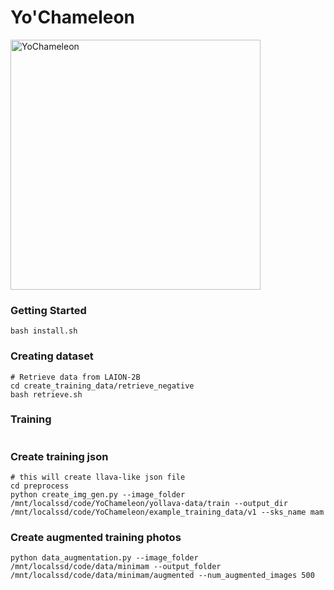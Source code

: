 # Yo'Chameleon

<img src="./images/yochameleon.png" alt="YoChameleon" width="400">

### Getting Started

```
bash install.sh
```

### Creating dataset

```
# Retrieve data from LAION-2B
cd create_training_data/retrieve_negative
bash retrieve.sh
```

### Training

```

```

### Create training json

```
# this will create llava-like json file
cd preprocess
python create_img_gen.py --image_folder /mnt/localssd/code/YoChameleon/yollava-data/train --output_dir /mnt/localssd/code/YoChameleon/example_training_data/v1 --sks_name mam
```

### Create augmented training photos

```
python data_augmentation.py --image_folder /mnt/localssd/code/data/minimam --output_folder /mnt/localssd/code/data/minimam/augmented --num_augmented_images 500
```